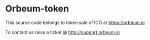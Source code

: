 # Orbeum-token
This source code belongs to token sale of ICO at https://orbeum.io

To contact us raise a ticket @ http://support.orbeum.io
